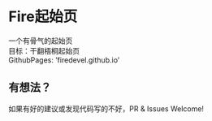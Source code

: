# Fire起始页
一个有骨气的起始页  
目标：干翻梧桐起始页  
GithubPages: ’firedevel.github.io’

## 有想法？
如果有好的建议或发现代码写的不好，PR & Issues Welcome!
